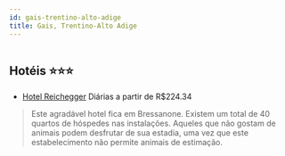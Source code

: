 ```yaml
---
id: gais-trentino-alto-adige
title: Gais, Trentino-Alto Adige
---
```


<center><img src="http://photos.hotelbeds.com/giata/27/270888/270888a_hb_a_001.jpg" alt="" /></center>


## Hotéis ⭐️⭐️⭐️

-    [Hotel Reichegger](https://www.hurb.com/aud/https://www.hurb.com/hoteis/gais/hotel-reichegger-JNP-JP937407?cmp=18055) Diárias a partir de R$224.34
   > Este agradável hotel fica em Bressanone. Existem um total de 40 quartos de hóspedes nas instalações. Aqueles que não gostam de animais podem desfrutar de sua estadia, uma vez que este estabelecimento não permite animais de estimação. 

